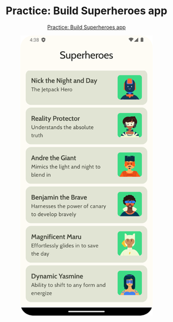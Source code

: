 <h1 align="center"> Practice: Build Superheroes app </h1>

<p align="center">
  <a href="https://developer.android.com/courses/pathways/android-basics-compose-unit-3-pathway-3">Practice: Build Superheroes app</a>
</p>

<p align="center">
  <img width="360" height="760" src="https://github.com/1Danieru/SuperheroesApp/blob/master/screenshot/Screenshot.png"/>
</p>
